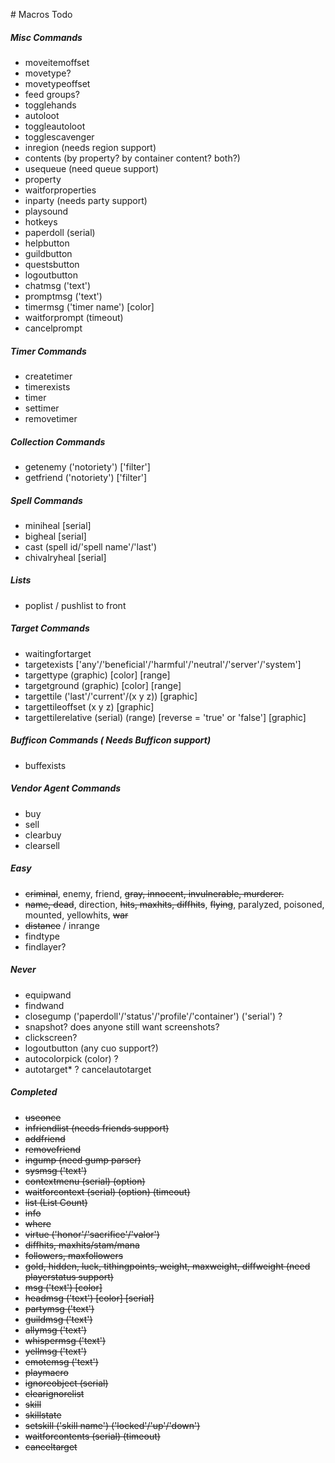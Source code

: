 ﻿﻿﻿﻿﻿﻿﻿﻿﻿﻿﻿﻿﻿﻿﻿﻿﻿﻿﻿﻿﻿﻿﻿﻿﻿﻿﻿﻿﻿﻿﻿﻿﻿﻿﻿﻿﻿﻿﻿﻿﻿﻿﻿﻿﻿﻿﻿﻿﻿﻿﻿﻿﻿﻿﻿# Macros Todo##### Misc Commands- moveitemoffset- movetype?- movetypeoffset- feed groups?- togglehands- autoloot- toggleautoloot- togglescavenger- inregion (needs region support)- contents (by property? by container content? both?)- usequeue (need queue support)- property- waitforproperties- inparty (needs party support)- playsound- hotkeys- paperdoll (serial)- helpbutton- guildbutton- questsbutton- logoutbutton- chatmsg ('text')- promptmsg ('text')- timermsg ('timer name') [color]- waitforprompt (timeout)- cancelprompt##### Timer Commands- createtimer- timerexists- timer- settimer- removetimer##### Collection Commands- getenemy ('notoriety') ['filter']- getfriend ('notoriety') ['filter']##### Spell Commands- miniheal [serial]- bigheal [serial]- cast (spell id/'spell name'/'last')- chivalryheal [serial]##### Lists- poplist / pushlist to front##### Target Commands- waitingfortarget- targetexists ['any'/'beneficial'/'harmful'/'neutral'/'server'/'system']- targettype (graphic) [color] [range]- targetground (graphic) [color] [range]- targettile ('last'/'current'/(x y z)) [graphic]- targettileoffset (x y z) [graphic]- targettilerelative (serial) (range) [reverse = 'true' or 'false'] [graphic]##### Bufficon Commands ( Needs Bufficon support)- buffexists##### Vendor Agent Commands- buy- sell- clearbuy- clearsell##### Easy- ~~criminal~~, enemy, friend, ~~gray, innocent, invulnerable, murderer.~~- ~~name, dead~~, direction, ~~hits, maxhits, diffhits~~, ~~flying~~, paralyzed, poisoned, mounted, yellowhits, ~~war~~- ~~distance~~ / inrange- findtype- findlayer?##### Never- equipwand- findwand- closegump ('paperdoll'/'status'/'profile'/'container') ('serial') ?- snapshot? does anyone still want screenshots?- clickscreen?- logoutbutton (any cuo support?)- autocolorpick (color) ?- autotarget* ? cancelautotarget##### Completed- ~~useonce~~- ~~infriendlist (needs friends support)~~- ~~addfriend~~- ~~removefriend~~- ~~ingump (need gump parser)~~- ~~sysmsg ('text')~~- ~~contextmenu (serial) (option)~~- ~~waitforcontext (serial) (option) (timeout)~~- ~~list (List Count)~~- ~~info~~- ~~where~~- ~~virtue ('honor'/'sacrifice'/'valor')~~- ~~diffhits, maxhits/stam/mana~~- ~~followers, maxfollowers~~- ~~gold, hidden, luck, tithingpoints, weight, maxweight, diffweight (need playerstatus support)~~- ~~msg ('text') [color]~~- ~~headmsg ('text') [color] [serial]~~- ~~partymsg ('text')~~- ~~guildmsg ('text')~~- ~~allymsg ('text')~~- ~~whispermsg ('text')~~- ~~yellmsg ('text')~~- ~~emotemsg ('text')~~- ~~playmacro~~- ~~ignoreobject (serial)~~- ~~clearignorelist~~- ~~skill~~- ~~skillstate~~- ~~setskill ('skill name') ('locked'/'up'/'down')~~- ~~waitforcontents (serial) (timeout)~~- ~~canceltarget~~